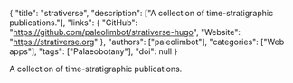 {
  "title": "strativerse",
  "description": ["A collection of time-stratigraphic publications."],
  "links": {
    "GitHub": "https://github.com/paleolimbot/strativerse-hugo",
    "Website": "https://strativerse.org"
  },
  "authors": ["paleolimbot"],
  "categories": ["Web apps"],
  "tags": ["Palaeobotany"],
  "doi": null
}

<!-- Generated by csv2md.R – do not edit by hand -->

A collection of time-stratigraphic publications.